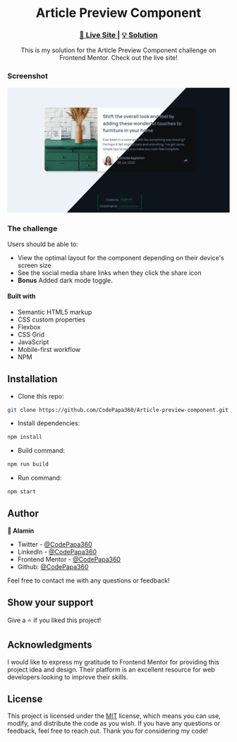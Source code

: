 <h1 align="center">Article Preview Component</h1>

<div align="center">
  <h3>
    <a href="https://article-preview-component-alamin.netlify.app/" target="_blank">
      🚀 Live Site
    </a>
    |
    <a href="" target="_blank">
      💡 Solution
    </a>
  </h5>
</div>

<div align="center">
  <p>
    This is my solution for the Article Preview Component challenge on Frontend Mentor. Check out the live site!</p>
</div>

### Screenshot

<a align="center" href="https://article-preview-component-alamin.netlify.app/" target="_blank">

<img src="screenshots/Compared - Article preview component Frontend Mentor - Alamin.png"/>
</a>

### The challenge

Users should be able to:

- View the optimal layout for the component depending on their device's screen size
- See the social media share links when they click the share icon
- **Bonus** Added dark mode toggle.

#### Built with

- Semantic HTML5 markup
- CSS custom properties
- Flexbox
- CSS Grid
- JavaScript
- Mobile-first workflow
- NPM

## Installation

- Clone this repo:

```sh
git clone https://github.com/CodePapa360/Article-preview-component.git
```

- Install dependencies:

```sh
npm install
```

- Build command:

```sh
npm run build
```

- Run command:

```sh
npm start
```

## Author

<b>👤 Alamin</b>

- Twitter - [@CodePapa360](https://www.twitter.com/CodePapa360)
- LinkedIn - [@CodePapa360](https://www.linkedin.com/in/codepapa360)
- Frontend Mentor - [@CodePapa360](https://www.frontendmentor.io/profile/CodePapa360)
- Github: [@CodePapa360](https://github.com/codepapa360)

Feel free to contact me with any questions or feedback!

## Show your support

Give a ⭐️ if you liked this project!

## Acknowledgments

I would like to express my gratitude to Frontend Mentor for providing this project idea and design. Their platform is an excellent resource for web developers looking to improve their skills.

## License

This project is licensed under the [MIT](https://github.com/CodePapa360/Article-preview-component/blob/main/LICENSE.md) license, which means you can use, modify, and distribute the code as you wish. If you have any questions or feedback, feel free to reach out. Thank you for considering my code!
